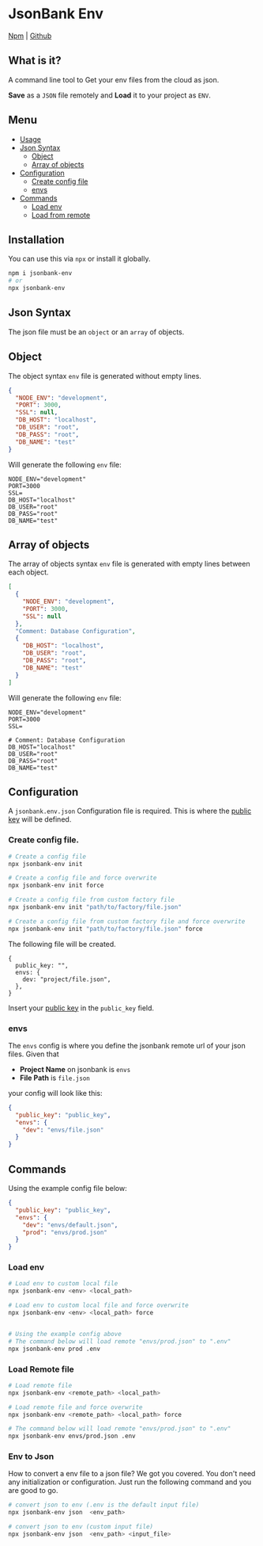 # JsonBank Env

[Npm](https://www.npmjs.com/package/jsonbank-env) | [Github](https://https://github.com/jsonbankio/jsonbank-env.git)

## What is it?

A command line tool to Get your env files from the cloud as json.

**Save** as a `JSON` file remotely and **Load** it to your project as `ENV`.

## Menu

- [Usage](#installation)
- [Json Syntax](#json-syntax)
  - [Object](#object)
  - [Array of objects](#array-of-objects)
- [Configuration](#configuration)
  - [Create config file](#create-config-file)
  - [envs](#envs)
- [Commands](#commands)
  - [Load env](#load-env)
  - [Load from remote](#load-remote-file)

## Installation

You can use this via `npx` or install it globally.

```bash
npm i jsonbank-env
# or
npx jsonbank-env
```

## Json Syntax

The json file must be an `object` or an `array` of objects.

## Object

The object syntax `env` file is generated without empty lines.

```json
{
  "NODE_ENV": "development",
  "PORT": 3000,
  "SSL": null,
  "DB_HOST": "localhost",
  "DB_USER": "root",
  "DB_PASS": "root",
  "DB_NAME": "test"
}
```

Will generate the following `env` file:

```env
NODE_ENV="development"
PORT=3000
SSL=
DB_HOST="localhost"
DB_USER="root"
DB_PASS="root"
DB_NAME="test"
```

## Array of objects

The array of objects syntax `env` file is generated with empty lines between each object.

```json
[
  {
    "NODE_ENV": "development",
    "PORT": 3000,
    "SSL": null
  },
  "Comment: Database Configuration",
  {
    "DB_HOST": "localhost",
    "DB_USER": "root",
    "DB_PASS": "root",
    "DB_NAME": "test"
  }
]
```

Will generate the following `env` file:

```env
NODE_ENV="development"
PORT=3000
SSL=

# Comment: Database Configuration
DB_HOST="localhost"
DB_USER="root"
DB_PASS="root"
DB_NAME="test"
```

## Configuration

A `jsonbank.env.json` Configuration file is required. This is where the [public key](https://jsonbank.io/settings/api) will be defined.

### Create config file.

```bash
# Create a config file
npx jsonbank-env init

# Create a config file and force overwrite
npx jsonbank-env init force

# Create a config file from custom factory file
npx jsonbank-env init "path/to/factory/file.json"

# Create a config file from custom factory file and force overwrite
npx jsonbank-env init "path/to/factory/file.json" force
```

The following file will be created.

```json5
{
  public_key: "",
  envs: {
    dev: "project/file.json",
  },
}
```

Insert your [public key](https://jsonbank.io/settings/api) in the `public_key` field.

### envs

The `envs` config is where you define the jsonbank remote url of your json files. Given that

- **Project Name** on jsonbank is `envs`
- **File Path** is `file.json`

your config will look like this:

```json
{
  "public_key": "public_key",
  "envs": {
    "dev": "envs/file.json"
  }
}
```

## Commands

Using the example config file below:

```json
{
  "public_key": "public_key",
  "envs": {
    "dev": "envs/default.json",
    "prod": "envs/prod.json"
  }
}
```

### Load env

```bash
# Load env to custom local file
npx jsonbank-env <env> <local_path>

# Load env to custom local file and force overwrite
npx jsonbank-env <env> <local_path> force


# Using the example config above
# The command below will load remote "envs/prod.json" to ".env"
npx jsonbank-env prod .env
```

### Load Remote file

```bash
# Load remote file
npx jsonbank-env <remote_path> <local_path>

# Load remote file and force overwrite
npx jsonbank-env <remote_path> <local_path> force

# The command below will load remote "envs/prod.json" to ".env"
npx jsonbank-env envs/prod.json .env
```


### Env to Json
How to convert a env file to a json file?
We got you covered. You don't need any initialization or configuration. Just run the following command and you are good to go.

```bash
# convert json to env (.env is the default input file)
npx jsonbank-env json  <env_path>

# convert json to env (custom input file)
npx jsonbank-env json  <env_path> <input_file>
```